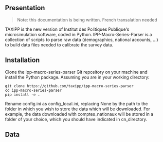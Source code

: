 ## Presentation

> Note: this documentation is being written. French transalation needed

TAXIPP is the new version of Institut des Politiques Publique's microsimulation software, coded in Python.
IPP-Macro-Series-Parser is a collection of scripts to parse raw data (demographics, national accounts, ...) to build data files needed to calibrate the survey data.

## Installation

Clone the ipp-macro-series-parser Git repository on your machine and install the Python package.
Assuming you are in your working directory:

```
git clone https://github.com/taxipp/ipp-macro-series-parser
cd ipp-macro-series-parser
pip install -e .
```

Rename config.ini as config_local.ini, replacing None by the path to the folder in which you wish to store the data which will be downloaded.
For example, the data downloaded with comptes_nationaux will be stored in a folder of your choice, which you should have indicated in cn_directory.

##  Data
